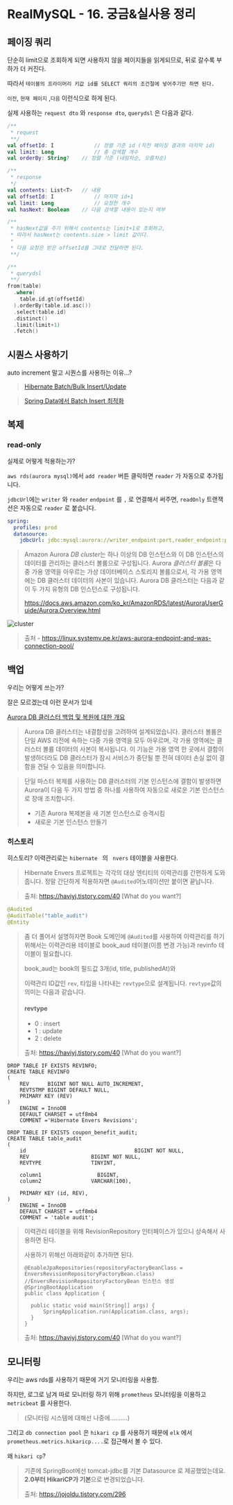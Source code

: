 # RealMySQL - 16. 궁금&실사용 정리

## 페이징 쿼리

단순히 limit으로 조회하게 되면 사용하지 않을 페이지들을 읽게되므로, 뒤로 갈수록 부하가 더 커진다.

따라서 `테이블의 프라이머리 키값 id를 SELECT 쿼리의 조건절에 넣어주기만 하면 된다.`

`이전`, `현재 페이지` ,`다음` 이런식으로 하게 된다.

실제 사용하는 `request dto` 와 `response dto`, `querydsl` 은 다음과 같다.

```kotlin
/** 
 * request
 **/
val offsetId: I		 		// 정렬 기준 id (직전 페이징 결과의 마지막 id)
val limit: Long 			// 총 검색할 개수
val orderBy: String? 	// 정렬 기준 (내림차순, 오름차순)
```

```kotlin
/** 
 * response
 */
val contents: List<T>	// 내용
val offsetId: I				// 마지막 id+1
val limit: Long				// 요청한 개수
val hasNext: Boolean	// 다음 검색할 내용이 있는지 여부

/**
 * hasNext값을 주기 위해서 contents는 limit+1로 조회하고, 
 * 따라서 hasNext는 contents.size > limit 값이다.
 *
 * 다음 요청은 받은 offsetId를 그대로 전달하면 된다.
 **/
```

```kotlin
/**
 * querydsl
 **/
from(table)
  .where(
    table.id.gt(offsetId)
  ).orderBy(table.id.asc())
  .select(table.id)
  .distinct()
  .limit(limit+1)
  .fetch()
```


## 시퀀스 사용하기
auto increment 말고 시퀀스를 사용하는 이유...?

> [Hibernate Batch/Bulk Insert/Update](https://hangouts.google.com/hangouts/_/calendar/aGVlYmcyQGdtYWlsLmNvbQ.108ae79976nvrj0obbcbsjq0c5?authuser=0)

> [Spring Data에서 Batch Insert 최적화](https://homoefficio.github.io/2020/01/25/Spring-Data%EC%97%90%EC%84%9C-Batch-Insert-%EC%B5%9C%EC%A0%81%ED%99%94/)


## 복제

### read-only

실제로 어떻게 적용하는가?

`aws rds(aurora mysql)`에서 `add reader` 버튼 클릭하면 `reader` 가 자동으로 추가됩니다.

`jdbcUrl`에는 `writer` 와 `reader` `endpoint` 를 `,` 로 연결해서 써주면, `readOnly` 트랜잭션은 자동으로 `reader` 로 붙습니다.

```yaml
spring:
  profiles: prod
  datasource:
    jdbcUrl: jdbc:mysql:aurora://writer_endpoint:port,reader_endpoint:port/table?connectTimeout=1000&socketTimeout=60000&useSSL=false
```

> Amazon Aurora *DB cluster*는 하나 이상의 DB 인스턴스와 이 DB 인스턴스의 데이터를 관리하는 클러스터 볼륨으로 구성됩니다. Aurora *클러스터 볼륨*은 다중 가용 영역을 아우르는 가상 데이터베이스 스토리지 볼륨으로서, 각 가용 영역에는 DB 클러스터 데이터의 사본이 있습니다. Aurora DB 클러스터는 다음과 같이 두 가지 유형의 DB 인스턴스로 구성됩니다.
>
> 
>
> https://docs.aws.amazon.com/ko_kr/AmazonRDS/latest/AuroraUserGuide/Aurora.Overview.html



![cluster](https://user-images.githubusercontent.com/21075774/79004059-eec9da80-7b8e-11ea-8326-df0be577d41a.png)

> 출처 - https://linux.systemv.pe.kr/aws-aurora-endpoint-and-was-connection-pool/



## 백업

우리는 어떻게 쓰는가?

잘은 모르겠는데 이런 문서가 있네

[Aurora DB 클러스터 백업 및 복원에 대한 개요](https://docs.aws.amazon.com/ko_kr/AmazonRDS/latest/AuroraUserGuide/Aurora.Managing.Backups.html)

> Aurora DB 클러스터는 내결함성을 고려하여 설계되었습니다. 클러스터 볼륨은 단일 AWS 리전에 속하는 다중 가용 영역을 모두 아우르며, 각 가용 영역에는 클러스터 볼륨 데이터의 사본이 복사됩니다. 이 기능은 가용 영역 한 곳에서 결함이 발생하더라도 DB 클러스터가 잠시 서비스가 중단될 뿐 전혀 데이터 손실 없이 결함을 견딜 수 있음을 의미합니다.

> 단일 마스터 복제를 사용하는 DB 클러스터의 기본 인스턴스에 결함이 발생하면 Aurora이 다음 두 가지 방법 중 하나를 사용하여 자동으로 새로운 기본 인스턴스로 장애 조치합니다.
>
> - 기존 Aurora 복제본을 새 기본 인스턴스로 승격시킴
> - 새로운 기본 인스턴스 만들기



### 히스토리

히스토리? 이력관리로는 `hibernate	` 의   ` nvers` 테이블을 사용한다.

> Hibernate Envers 프로젝트는 각각의 대상 엔티티의 이력관리를 간편하게 도와줍니다. 정말 간단하게 적용하자면 `@Audited`어노테이션만 붙이면 끝납니다.

> 출처: https://haviyj.tistory.com/40 [What do you want?]

```java
@Audited
@AuditTable("table_audit")
@Entity
```



> 좀 더 풀어서 설명하자면 Book 도메인에 `@Audited`를 사용하여 이력관리를 하기 위해서는 이력관리용 테이블로 book_aud 테이블(이름 변경 가능)과 revinfo 테이블이 필요합니다.
>
> book_aud는 book의 필드값 3개(id, title, publishedAt)와 
>
> 이력관리 ID값인 `rev`, 타입을 나타내는 `revtype`으로 설계됩니다. `revtype`값의 의미는 다음과 같습니다.
>
> #### revtype
>
> - 0 : insert
> - 1 : update
> - 2 : delete
>
> 
>
> 출처: https://haviyj.tistory.com/40 [What do you want?]

```mysql
DROP TABLE IF EXISTS REVINFO;
CREATE TABLE REVINFO
(
    REV      BIGINT NOT NULL AUTO_INCREMENT,
    REVTSTMP BIGINT DEFAULT NULL,
    PRIMARY KEY (REV)
)
    ENGINE = InnoDB
    DEFAULT CHARSET = utf8mb4
    COMMENT ='Hibernate Envers Revisions';

```

```mysql
DROP TABLE IF EXISTS coupon_benefit_audit;
CREATE TABLE table_audit
(
    id      							 BIGINT NOT NULL,
    REV                    BIGINT NOT NULL,
    REVTYPE                TINYINT,

    column1		             BIGINT,
    column2                VARCHAR(100),
    
    PRIMARY KEY (id, REV),
)
    ENGINE = InnoDB
    DEFAULT CHARSET = utf8mb4
    COMMENT = 'table audit';

```

> 이력관리 테이블을 위해 RevisionRepository 인터페이스가 있으니 상속해서 사용하면 된다.
>
> 사용하기 위해선 아래와같이 추가하면 된다.
>
> ```mysql
> @EnableJpaRepositories(repositoryFactoryBeanClass = EnversRevisionRepositoryFactoryBean.class) //EnversRevisionRepositoryFactoryBean 인스턴스 생성
> @SpringBootApplication
> public class Application {
> 
> 	public static void main(String[] args) {
> 		SpringApplication.run(Application.class, args);
> 	}
> }
> ```
>
> 출처: https://haviyj.tistory.com/40 [What do you want?]



## 모니터링

우리는 aws rds를 사용하기 때문에 거기 모니터링을 사용함.

하지만, 로그로 남겨 따로 모니터링 하기 위해 `prometheus` 모니터링을 이용하고 `metricbeat` 를 사용한다.

> (모니터링 시스템에 대해선 나중에..........)

그리고 `db connection pool` 은 `hikari cp` 를 사용하기 때문에 `elk` 에서 `prometheus.metrics.hikaricp....`로  접근해서 볼 수 있다.



왜 `hikari cp`?

> 기존에 SpringBoot에선 tomcat-jdbc를 기본 Datasource 로 제공했었는데요.
> **2.0부터 HikariCP가 기본**으로 변경되었습니다. 
>
> 출처: https://jojoldu.tistory.com/296 

